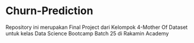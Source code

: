 # Churn-Prediction
Repository ini merupakan Final Project dari Kelompok 4-Mother Of Dataset untuk kelas Data Science Bootcamp Batch 25 di Rakamin Academy 
